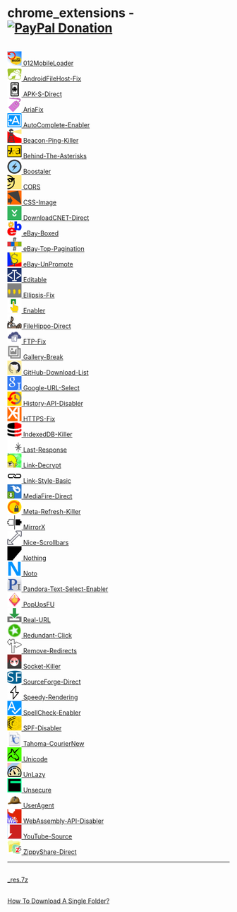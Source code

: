 <h1>chrome_extensions - &nbsp; &nbsp; <a href="https://paypal.me/e1adkarak0" ok><img src="https://www.paypalobjects.com/webstatic/mktg/Logo/pp-logo-100px.png" alt="PayPal Donation" ok></a></h1>

<br/><a href="012MobileLoader/"             ><img alt="" width="32" height="32" src="012MobileLoader/resources/icon.png"             /> 012MobileLoader</a>
<br/><a href="AndroidFileHost-Fix/"         ><img alt="" width="32" height="32" src="AndroidFileHost-Fix/resources/icon.png"         /> AndroidFileHost-Fix</a>
<br/><a href="APK-S-Direct/"                ><img alt="" width="32" height="32" src="APK-S-Direct/resources/icon.png"                /> APK-S-Direct</a>
<br/><a href="AriaFix/"                     ><img alt="" width="32" height="32" src="AriaFix/resources/icon.png"                     /> AriaFix</a>
<br/><a href="AutoComplete-Enabler/"        ><img alt="" width="32" height="32" src="AutoComplete-Enabler/resources/icon.png"        /> AutoComplete-Enabler</a>
<br/><a href="Beacon-Ping-Killer/"          ><img alt="" width="32" height="32" src="Beacon-Ping-Killer/resources/icon.png"          /> Beacon-Ping-Killer</a>
<br/><a href="Behind-The-Asterisks/"        ><img alt="" width="32" height="32" src="Behind-The-Asterisks/resources/icon.png"        /> Behind-The-Asterisks</a>
<br/><a href="Boostaler/"                   ><img alt="" width="32" height="32" src="Boostaler/resources/icon.png"                   /> Boostaler</a>
<br/><a href="CORS/"                        ><img alt="" width="32" height="32" src="CORS/resources/icon.png"                        /> CORS</a>
<br/><a href="CSS-Image/"                   ><img alt="" width="32" height="32" src="CSS-Image/resources/icon.png"                   /> CSS-Image</a>
<br/><a href="DownloadCNET-Direct/"         ><img alt="" width="32" height="32" src="DownloadCNET-Direct/resources/icon.png"         /> DownloadCNET-Direct</a>
<br/><a href="eBay-Boxed/"                  ><img alt="" width="32" height="32" src="eBay-Boxed/resources/icon.png"                  /> eBay-Boxed</a>
<br/><a href="eBay-Top-Pagination/"         ><img alt="" width="32" height="32" src="eBay-Top-Pagination/resources/icon.png"         /> eBay-Top-Pagination</a>
<br/><a href="eBay-UnPromote/"              ><img alt="" width="32" height="32" src="eBay-UnPromote/resources/icon.png"              /> eBay-UnPromote</a>
<br/><a href="Editable/"                    ><img alt="" width="32" height="32" src="Editable/resources/icon.png"                    /> Editable</a>
<br/><a href="Ellipsis-Fix/"                ><img alt="" width="32" height="32" src="Ellipsis-Fix/resources/icon.png"                /> Ellipsis-Fix</a>
<br/><a href="Enabler/"                     ><img alt="" width="32" height="32" src="Enabler/resources/icon.png"                     /> Enabler</a>
<br/><a href="FileHippo-Direct/"            ><img alt="" width="32" height="32" src="FileHippo-Direct/resources/icon.png"            /> FileHippo-Direct</a>
<br/><a href="FTP-Fix/"                     ><img alt="" width="32" height="32" src="FTP-Fix/resources/icon.png"                     /> FTP-Fix</a>
<br/><a href="Gallery-Break/"               ><img alt="" width="32" height="32" src="Gallery-Break/resources/icon.png"               /> Gallery-Break</a>
<br/><a href="GitHub-Download-List/"        ><img alt="" width="32" height="32" src="GitHub-Download-List/resources/icon.png"        /> GitHub-Download-List</a>
<br/><a href="Google-URL-Select/"           ><img alt="" width="32" height="32" src="Google-URL-Select/resources/icon.png"           /> Google-URL-Select</a>
<br/><a href="History-API-Disabler/"        ><img alt="" width="32" height="32" src="History-API-Disabler/resources/icon.png"        /> History-API-Disabler</a>
<br/><a href="HTTPS-Fix/"                   ><img alt="" width="32" height="32" src="HTTPS-Fix/resources/icon.png"                   /> HTTPS-Fix</a>
<br/><a href="IndexedDB-Killer/"            ><img alt="" width="32" height="32" src="IndexedDB-Killer/resources/icon.png"            /> IndexedDB-Killer</a>
<br/><a href="Last-Response/"               ><img alt="" width="32" height="32" src="Last-Response/resources/icon.png"               /> Last-Response</a>
<br/><a href="Link-Decrypt/"                ><img alt="" width="32" height="32" src="Link-Decrypt/resources/icon.png"                /> Link-Decrypt</a>
<br/><a href="Link-Style-Basic/"            ><img alt="" width="32" height="32" src="Link-Style-Basic/resources/icon.png"            /> Link-Style-Basic</a>
<br/><a href="MediaFire-Direct/"            ><img alt="" width="32" height="32" src="MediaFire-Direct/resources/icon.png"            /> MediaFire-Direct</a>
<br/><a href="Meta-Refresh-Killer/"         ><img alt="" width="32" height="32" src="Meta-Refresh-Killer/resources/icon.png"         /> Meta-Refresh-Killer</a>
<br/><a href="MirrorX/"                     ><img alt="" width="32" height="32" src="MirrorX/resources/icon.png"                     /> MirrorX</a>
<br/><a href="Nice-Scrollbars/"             ><img alt="" width="32" height="32" src="Nice-Scrollbars/resources/icon.png"             /> Nice-Scrollbars</a>
<br/><a href="Nothing/"                     ><img alt="" width="32" height="32" src="Nothing/resources/icon.png"                     /> Nothing</a>
<br/><a href="Noto/"                        ><img alt="" width="32" height="32" src="Noto/resources/icon.png"                        /> Noto</a>
<br/><a href="Pandora-Text-Select-Enabler/" ><img alt="" width="32" height="32" src="Pandora-Text-Select-Enabler/resources/icon.png" /> Pandora-Text-Select-Enabler</a>
<br/><a href="PopUpsFU/"                    ><img alt="" width="32" height="32" src="PopUpsFU/resources/icon.png"                    /> PopUpsFU</a>
<br/><a href="Real-URL/"                    ><img alt="" width="32" height="32" src="Real-URL/resources/icon.png"                    /> Real-URL</a>
<br/><a href="Redundant-Click/"             ><img alt="" width="32" height="32" src="Redundant-Click/resources/icon.png"             /> Redundant-Click</a>
<br/><a href="Remove-Redirects/"            ><img alt="" width="32" height="32" src="Remove-Redirects/resources/icon.png"            /> Remove-Redirects</a>
<br/><a href="Socket-Killer/"               ><img alt="" width="32" height="32" src="Socket-Killer/resources/icon.png"               /> Socket-Killer</a>
<br/><a href="SourceForge-Direct/"          ><img alt="" width="32" height="32" src="SourceForge-Direct/resources/icon.png"          /> SourceForge-Direct</a>
<br/><a href="Speedy-Rendering/"            ><img alt="" width="32" height="32" src="Speedy-Rendering/resources/icon.png"            /> Speedy-Rendering</a>
<br/><a href="SpellCheck-Enabler/"          ><img alt="" width="32" height="32" src="SpellCheck-Enabler/resources/icon.png"          /> SpellCheck-Enabler</a>
<br/><a href="SPF-Disabler/"                ><img alt="" width="32" height="32" src="SPF-Disabler/resources/icon.png"                /> SPF-Disabler</a>
<br/><a href="Tahoma-CourierNew/"           ><img alt="" width="32" height="32" src="Tahoma-CourierNew/resources/icon.png"           /> Tahoma-CourierNew</a>
<br/><a href="Unicode/"                     ><img alt="" width="32" height="32" src="Unicode/resources/icon.png"                     /> Unicode</a>
<br/><a href="UnLazy/"                      ><img alt="" width="32" height="32" src="UnLazy/resources/icon.png"                      /> UnLazy</a>
<br/><a href="Unsecure/"                    ><img alt="" width="32" height="32" src="Unsecure/resources/icon.png"                    /> Unsecure</a>
<br/><a href="UserAgent/"                   ><img alt="" width="32" height="32" src="UserAgent/resources/icon.png"                   /> UserAgent</a>
<br/><a href="WebAssembly-API-Disabler/"    ><img alt="" width="32" height="32" src="WebAssembly-API-Disabler/resources/icon.png"    /> WebAssembly-API-Disabler</a>
<br/><a href="YouTube-Source/"              ><img alt="" width="32" height="32" src="YouTube-Source/resources/icon.png"              /> YouTube-Source</a>
<br/><a href="ZippyShare-Direct/"           ><img alt="" width="32" height="32" src="ZippyShare-Direct/resources/icon.png"           /> ZippyShare-Direct</a>

<hr/>

<br/><a href="_res.7z"                      >_res.7z</a>

<br/>
<a href="https://github.com/eladkarako/partial-download-github-repository">How To Download A Single Folder?</a>
